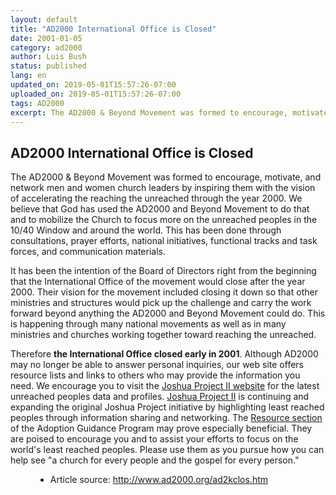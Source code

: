 ```yaml
---
layout: default
title: "AD2000 International Office is Closed"
date: 2001-01-05
category: ad2000
author: Luis Bush
status: published
lang: en
updated_on: 2019-05-01T15:57:26-07:00
uploaded_on: 2019-05-01T15:57:26-07:00
tags: AD2000
excerpt: The AD2000 & Beyond Movement was formed to encourage, motivate, and network men and women church leaders by inspiring them with the vision of accelerating the reaching the unreached through the year 2000. We believe that God has used the AD2000 and Beyond Movement to do that and to mobilize the Church to focus more on the unreached peoples in the 10/40 Window and around the world. This has been done through consultations, prayer efforts, national initiatives, functional tracks and task forces, and communication materials.
---
```

<article class="document-container" data-publication-date="{{page.date}}" data-uploaded-on="{{page.uploaded_on}}" data-updated-on="{{page.updated_on}}" data-category="{{page.category}}">
<h1>AD2000 International Office is Closed</h1>

<p>The AD2000 & Beyond Movement was formed to encourage, motivate, and network men and women church leaders by inspiring them with the vision of accelerating the reaching the unreached through the year 2000. We believe that God has used the AD2000 and Beyond Movement to do that and to mobilize the Church to focus more on the unreached peoples in the 10/40 Window and around the world. This has been done through consultations, prayer efforts, national initiatives, functional tracks and task forces, and communication materials.</p>

<p>It has been the intention of the Board of Directors right from the beginning that the International Office of the movement would close after the year 2000. Their vision for the movement included closing it down so that other ministries and structures would pick up the challenge and carry the work forward beyond anything the AD2000 and Beyond Movement could do. This is happening through many national movements as well as in many ministries and churches working together toward reaching the unreached.</p>

<p>Therefore <strong>the International Office closed early in 2001</strong>. Although AD2000 may no longer be able to answer personal inquiries, our web site offers resource lists and links to others who may provide the information you need. We encourage you to visit the <a href="http://www.joshuaproject.net">Joshua Project II website</a> for the latest unreached peoples data and profiles. <a href="http://www.joshuaproject.net">Joshua Project II</a> is continuing and expanding the original Joshua Project initiative by highlighting least reached peoples through information sharing and networking. The <a href="http://www.ad2000.org/adoption/resrc/index.htm">Resource section</a> of the Adoption Guidance Program may prove especially beneficial. They are poised to encourage you and to assist your efforts to focus on the world's least reached peoples. Please use them as you pursue how you can help see "a church for every people and the gospel for every person." </p>

<figure class="resource-links">
  <ul>
    <li>Article source: <a href="http://www.ad2000.org/ad2kclos.htm">http://www.ad2000.org/ad2kclos.htm</a></li>
  </ul>
</figure>
</article>
